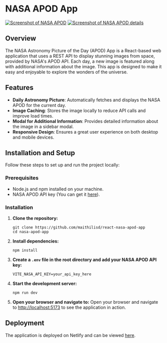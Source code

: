 # NASA APOD App

[![Screenshot of NASA APOD](screenshots/react-nasa-apod-image.png)](https://nasa-apod-app-react.netlify.app/)
[![Screenshot of NASA APOD details](screenshots/react-nasa-apod-modal.png)](https://nasa-apod-app-react.netlify.app/)

## Overview

The NASA Astronomy Picture of the Day (APOD) App is a React-based web application that uses a REST API to display stunning images from space, provided by NASA's APOD API. Each day, a new image is featured along with additional information about the image. This app is designed to make it easy and enjoyable to explore the wonders of the universe.

## Features

-  **Daily Astronomy Picture**:  Automatically fetches and displays the NASA APOD for the current day.
-  **Image Caching**:  Stores the image locally to reduce API calls and improve load times.
-  **Modal for Additional Information**: Provides detailed information about the image in a sidebar modal.
-  **Responsive Design**:  Ensures a great user experience on both desktop and mobile devices.

## Installation and Setup

Follow these steps to set up and run the project locally:

### Prerequisites

- Node.js and npm installed on your machine.
- NASA APOD API key (You can get it [here](https://api.nasa.gov/)).

### Installation

1. **Clone the repository:**
   ```
   git clone https://github.com/maithilisd/react-nasa-apod-app
   cd nasa-apod-app
   ```

2. **Install dependencies:**
   ```
   npm install
   ```

3. **Create a `.env` file in the root directory and add your NASA APOD API key:**
   ```
   VITE_NASA_API_KEY=your_api_key_here
   ```

4. **Start the development server:**
   ```
   npm run dev
   ```

5. **Open your browser and navigate to:** Open your browser and navigate to [http://localhost:5173](http://localhost:5173/) to see the application in action.

## Deployment

The application is deployed on Netlify and can be viewed [here](https://nasa-apod-app-react.netlify.app/).
